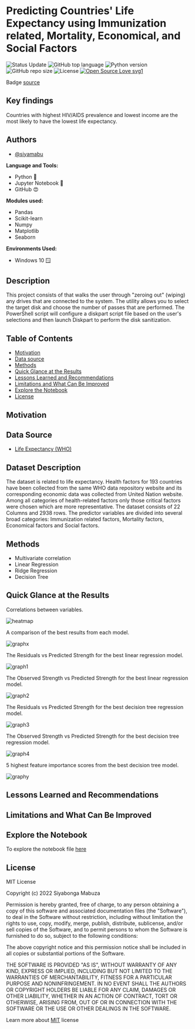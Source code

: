 # Predicting Countries' Life Expectancy using Immunization related, Mortality, Economical, and Social Factors

![Status Update](https://img.shields.io/badge/Status-Complete-brightgreen) 
![GitHub top language](https://img.shields.io/github/languages/top/sverma1012/income-level?color=%23F37626&logo=Jupyter&logoColor=%23F37626&style=flat-square)
![Python version](https://img.shields.io/badge/Python%20version-3.10%2B-lightgrey)
![GitHub repo size](https://img.shields.io/github/repo-size/siyamabu/Life-Expectancy)
![License](https://img.shields.io/badge/License-MIT-green)
[![Open Source Love svg1](https://badges.frapsoft.com/os/v1/open-source.svg?v=103)](https://github.com/ellerbrock/open-source-badges/)

Badge [source](https://shields.io/)

## Key findings

Countries with highest HIV/AIDS prevalence and lowest income are the most likely to have the lowest life expectancy. 

## Authors

- [@siyamabu](https://www.github.com/siyamabu)

**Language and Tools:**<br />
* Python :snake:
* Jupyter Notebook :notebook:
* GitHub :heart_eyes:

**Modules used:**<br />
* Pandas
* Scikit-learn
* Numpy
* Matplotlib
* Seaborn

**Environments Used:**<br />
* Windows 10 🪟

## Description 

This project consists of  that walks the user through "zeroing out" (wiping) any drives that are connected to the system. The utility allows you to select the target disk and choose the number of passes that are performed. The PowerShell script will configure a diskpart script file based on the user's selections and then launch Diskpart to perform the disk sanitization.

## Table of Contents

  - [Motivation](#motivation)
  - [Data source](#data-source)
  - [Methods](#methods)
  - [Quick Glance at the Results](#quick-glance-at-the-results)
  - [Lessons Learned and Recommendations](#lessons-learned-and-recommendations)
  - [Limitations and What Can Be Improved](#limitations-and-what-can-be-improved)
  - [Explore the Notebook](#explore-the-notebook)
  - [License](#license)

## Motivation 

## Data Source

- [Life Expectancy (WHO)](https://www.kaggle.com/datasets/kumarajarshi/life-expectancy-who)

## Dataset Description

The dataset is related to life expectancy. Health factors for 193 countries have been collected from the same WHO data repository website and its corresponding economic data was collected from United Nation website. Among all categories of health-related factors only those critical factors were chosen which are more representative. The dataset consists of 22 Columns and 2938 rows. The predictor variables are divided into several broad categories: Immunization related factors, Mortality factors, Economical factors and Social factors.

## Methods

- Multivariate correlation
- Linear Regression
- Ridge Regression
- Decision Tree

## Quick Glance at the Results

Correlations between variables.

![heatmap](pictures/life_correlation_heatmap.png)

A comparison of the best results from each model.

![graphx](pictures/model_results.png)

The Residuals vs Predicted Strength for the best linear regression model.

![graph1](pictures/residuals_vs_predicted_linear_regression.png) 

The Observed Strength vs Predicted Strength for the best linear regression model.

![graph2](pictures/observed_strength_vs_predicted_strength_linear%20regression.png)

The Residuals vs Predicted Strength for the best decision tree regression model. 

![graph3](pictures/residuals_vs_predicted_decision_tree_regression.png)

The Observed Strength vs Predicted Strength for the best decision tree regression model.

![graph4](pictures/observed_strength_vs_predicted_strength_decision_tree_%20regression.png)

5 highest feature importance scores from the best decision tree model.

![graphy](pictures/feature_importance.png) 

## Lessons Learned and Recommendations

## Limitations and What Can Be Improved

## Explore the Notebook

To explore the notebook file [here](https://github.com/siyamabu/Life-Expectancy/blob/main/life_expectancy_prediction.ipynb)

## License

MIT License

Copyright (c) 2022 Siyabonga Mabuza

Permission is hereby granted, free of charge, to any person obtaining a copy
of this software and associated documentation files (the "Software"), to deal
in the Software without restriction, including without limitation the rights
to use, copy, modify, merge, publish, distribute, sublicense, and/or sell
copies of the Software, and to permit persons to whom the Software is
furnished to do so, subject to the following conditions:

The above copyright notice and this permission notice shall be included in all
copies or substantial portions of the Software.

THE SOFTWARE IS PROVIDED "AS IS", WITHOUT WARRANTY OF ANY KIND, EXPRESS OR
IMPLIED, INCLUDING BUT NOT LIMITED TO THE WARRANTIES OF MERCHANTABILITY,
FITNESS FOR A PARTICULAR PURPOSE AND NONINFRINGEMENT. IN NO EVENT SHALL THE
AUTHORS OR COPYRIGHT HOLDERS BE LIABLE FOR ANY CLAIM, DAMAGES OR OTHER
LIABILITY, WHETHER IN AN ACTION OF CONTRACT, TORT OR OTHERWISE, ARISING FROM,
OUT OF OR IN CONNECTION WITH THE SOFTWARE OR THE USE OR OTHER DEALINGS IN THE
SOFTWARE.

Learn more about [MIT](https://choosealicense.com/licenses/mit/) license

